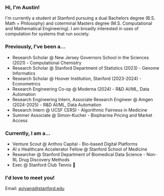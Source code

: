 ### Hi, I'm Austin! 

I'm currently a student at Stanford pursuing a dual Bachelors degree (B.S. Math + Philosophy) and coterminal Masters degree (M.S. Computational and Mathematical Engineering). I am broadly interested in uses of computation for systems that run society. 

### Previously, I've been a...

- Research Scholar @ New Jersey Governors School in the Sciences (2021) - Computational Chemistry
- Research Scholar @ Stanford Department of Statistics (2023) - Genome Informatics 
- Research Scholar @ Hoover Institution, Stanford (2023-2024) - Econometrics 
- Research Engineering Co-op @ Moderna (2024) - R&D AI/ML, Data Automation 
- Research Engineering Intern, Associate Research Engineer @ Amgen (2024-2025) - R&D AI/ML, Data Automation
- Research Intern @ UCSF CERSI - Algorithmic Fairness in Medicine
- Summer Associate @ Simon-Kucher - Biopharma Pricing and Market Access

### Currently, I am a...
- Venture Scout @ Anthos Capital - Bio-based Digital Platforms
- AI x Healthcare Accelerator Fellow @ Stanford School of Medicine 
- Researcher @ Stanford Department of Biomedical Data Science - Non-RL Drug Discovery Methods
- Exec @ Stanford Club Tennis 🎾

### I'd love to meet you! 

Email: ayiyang@stanford.edu


